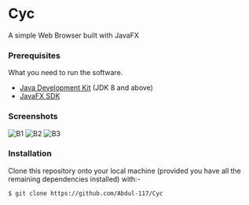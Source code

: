 # Cyc 

A simple Web Browser built with JavaFX


### Prerequisites

What you need to run the software.

* [Java Development Kit](https://www.oracle.com/in/java/technologies/javase-jdk11-downloads.html) (JDK 8 and above)
* [JavaFX SDK](https://openjfx.io/)

### Screenshots
![B1](https://user-images.githubusercontent.com/59823103/133001070-1dc0b59f-e1cf-432e-9c48-095a2f9276b3.PNG)
![B2](https://user-images.githubusercontent.com/59823103/133001080-3a2e420e-bd0e-472a-b21d-7392ca7eba48.PNG)
![B3](https://user-images.githubusercontent.com/59823103/133001095-52e81c56-37ba-458b-8055-d9d45471da84.PNG)




### Installation

Clone this repository onto your local machine (provided you have all the remaining dependencies installed) with:-

```
$ git clone https://github.com/Abdul-117/Cyc
```

